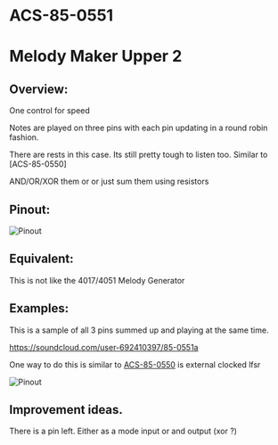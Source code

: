 # ACS-85-0551
Melody Maker Upper 2
==============

## Overview:

One control for speed

Notes are played on three pins with each pin updating in a round robin fashion.

There are rests in this case.  Its still pretty tough to listen too.
Similar to [ACS-85-0550]

AND/OR/XOR them or or just sum them using resistors


## Pinout:
![Pinout](https://github.com/robstave/ArduinoComponentSketches/blob/master/ACS-85%20ATTiny85%20sketches/ACS-85-0551/images/ACS-85-0551.png)

## Equivalent:
This is not like the 4017/4051 Melody Generator

## Examples:
This is a sample of all 3 pins summed up and playing at the same time.

https://soundcloud.com/user-692410397/85-0551a


One way to do this is similar to [ACS-85-0550](https://github.com/robstave/ArduinoComponentSketches/tree/master/ACS-85%20ATTiny85%20sketches/ACS-85-0550) is external clocked lfsr


![Pinout](https://github.com/robstave/ArduinoComponentSketches/blob/master/ACS-85%20ATTiny85%20sketches/ACS-85-0550/images/ACS-85-0550-example.png)


## Improvement ideas.
There is a pin left.  Either as a mode input or and output (xor ?)


 
